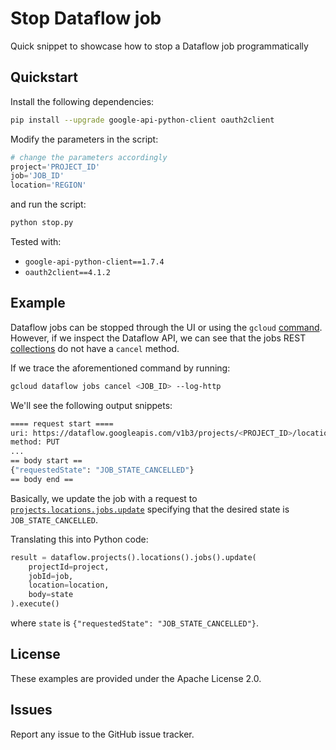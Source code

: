 # Stop Dataflow job

Quick snippet to showcase how to stop a Dataflow job programmatically

## Quickstart

Install the following dependencies:
``` bash
pip install --upgrade google-api-python-client oauth2client
```

Modify the parameters in the script:
``` python
# change the parameters accordingly
project='PROJECT_ID'
job='JOB_ID'
location='REGION'
```

and run the script:
``` bash
python stop.py
```

Tested with:
* `google-api-python-client==1.7.4`
* `oauth2client==4.1.2`

## Example

Dataflow jobs can be stopped through the UI or using the `gcloud` [command](https://cloud.google.com/sdk/gcloud/reference/dataflow/jobs/cancel). However, if we inspect the Dataflow API, we can see that the jobs REST [collections](https://cloud.google.com/dataflow/docs/reference/rest/) do not have a `cancel` method.

If we trace the aforementioned command by running:
``` bash
gcloud dataflow jobs cancel <JOB_ID> --log-http
```

We'll see the following output snippets:
``` bash
==== request start ====
uri: https://dataflow.googleapis.com/v1b3/projects/<PROJECT_ID>/locations/<REGION>/jobs/<JOB_ID>?alt=json
method: PUT
...
== body start ==
{"requestedState": "JOB_STATE_CANCELLED"}
== body end ==
```

Basically, we update the job with a request to [`projects.locations.jobs.update`](https://cloud.google.com/dataflow/docs/reference/rest/v1b3/projects.locations.jobs/update) specifying that the desired state is `JOB_STATE_CANCELLED`.

Translating this into Python code:
``` python
result = dataflow.projects().locations().jobs().update(
	projectId=project,
	jobId=job,
	location=location,
	body=state
).execute()
```
where `state` is `{"requestedState": "JOB_STATE_CANCELLED"}`.

## License

These examples are provided under the Apache License 2.0.

## Issues

Report any issue to the GitHub issue tracker.
